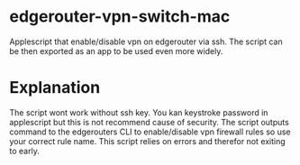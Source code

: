 # edgerouter-vpn-switch-mac
Applescript that enable/disable vpn on edgerouter via ssh. The script can be then exported as an app to be used even more widely.

# Explanation
The script wont work without ssh key. You kan keystroke password in applescript but this is not recommend cause of security.
The script outputs command to the edgerouters CLI to enable/disable vpn firewall rules so use your correct rule name.
This script relies on errors and therefor not exiting to early.

